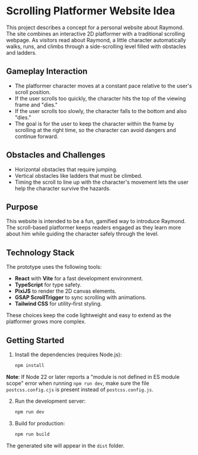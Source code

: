 # Scrolling Platformer Website Idea

This project describes a concept for a personal website about Raymond. The site combines an interactive 2D platformer with a traditional scrolling webpage. As visitors read about Raymond, a little character automatically walks, runs, and climbs through a side-scrolling level filled with obstacles and ladders.

## Gameplay Interaction
- The platformer character moves at a constant pace relative to the user's scroll position.
- If the user scrolls too quickly, the character hits the top of the viewing frame and "dies."
- If the user scrolls too slowly, the character falls to the bottom and also "dies."
- The goal is for the user to keep the character within the frame by scrolling at the right time, so the character can avoid dangers and continue forward.

## Obstacles and Challenges
- Horizontal obstacles that require jumping.
- Vertical obstacles like ladders that must be climbed.
- Timing the scroll to line up with the character's movement lets the user help the character survive the hazards.

## Purpose
This website is intended to be a fun, gamified way to introduce Raymond. The scroll-based platformer keeps readers engaged as they learn more about him while guiding the character safely through the level.

## Technology Stack

The prototype uses the following tools:

- **React** with **Vite** for a fast development environment.
- **TypeScript** for type safety.
- **PixiJS** to render the 2D canvas elements.
- **GSAP ScrollTrigger** to sync scrolling with animations.
- **Tailwind CSS** for utility‑first styling.

These choices keep the code lightweight and easy to extend as the platformer grows more complex.

## Getting Started

1. Install the dependencies (requires Node.js):

   ```bash
   npm install
   ```
**Note**: If Node 22 or later reports a "module is not defined in ES module scope" error when running `npm run dev`, make sure the file `postcss.config.cjs` is present instead of `postcss.config.js`.
 
2. Run the development server:

   ```bash
   npm run dev
   ```

3. Build for production:

   ```bash
   npm run build
   ```

The generated site will appear in the `dist` folder.
